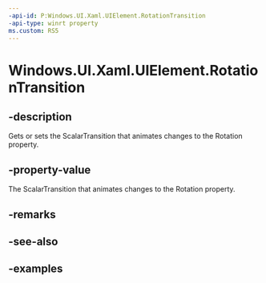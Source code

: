 ```yaml
---
-api-id: P:Windows.UI.Xaml.UIElement.RotationTransition
-api-type: winrt property
ms.custom: RS5
---
```


<!-- Property syntax.
public ScalarTransition RotationTransition { get;  set; }
-->

# Windows.UI.Xaml.UIElement.RotationTransition

## -description
Gets or sets the ScalarTransition that animates changes to the Rotation property.



## -property-value

The ScalarTransition that animates changes to the Rotation property.

## -remarks

## -see-also

## -examples

